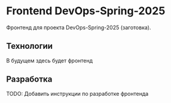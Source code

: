 # Frontend DevOps-Spring-2025

Фронтенд для проекта DevOps-Spring-2025 (заготовка).

## Технологии

В будущем здесь будет фронтенд

## Разработка

TODO: Добавить инструкции по разработке фронтенда 